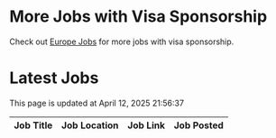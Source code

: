 # More Jobs with Visa Sponsorship

Check out [Europe Jobs](https://github.com/sureshparimi/europejobs#latest-jobs) for more jobs with visa sponsorship.

# Latest Jobs

This page is updated at April 12, 2025 21:56:37

| Job Title | Job Location | Job Link | Job Posted |
| --- | --- | --- | --- |
